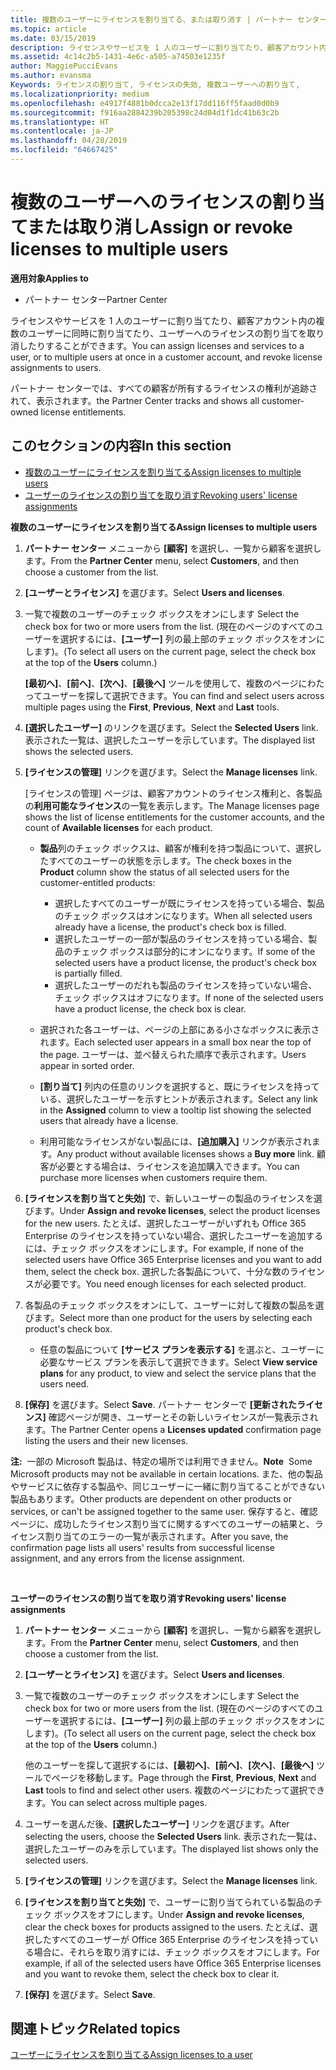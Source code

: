 ```yaml
---
title: 複数のユーザーにライセンスを割り当てる、または取り消す | パートナー センター
ms.topic: article
ms.date: 03/15/2019
description: ライセンスやサービスを 1 人のユーザーに割り当てたり、顧客アカウント内の複数のユーザーに同時に割り当てたり、ユーザーへのライセンスの割り当てを取り消したりすることができます。
ms.assetid: 4c14c2b5-1431-4e6c-a505-a74503e1235f
author: MaggiePucciEvans
ms.author: evansma
Keywords: ライセンスの割り当て, ライセンスの失効, 複数ユーザーへの割り当て,
ms.localizationpriority: medium
ms.openlocfilehash: e4917f4881b0dcca2e13f17dd116ff5faad0d0b9
ms.sourcegitcommit: f916aa2884239b205398c24d04d1f1dc41b63c2b
ms.translationtype: HT
ms.contentlocale: ja-JP
ms.lasthandoff: 04/28/2019
ms.locfileid: "64667425"
---
```

# <a name="assign-or-revoke-licenses-to-multiple-users"></a><span data-ttu-id="01b98-104">複数のユーザーへのライセンスの割り当てまたは取り消し</span><span class="sxs-lookup"><span data-stu-id="01b98-104">Assign or revoke licenses to multiple users</span></span>

<span data-ttu-id="01b98-105">**適用対象**</span><span class="sxs-lookup"><span data-stu-id="01b98-105">**Applies to**</span></span>

-  <span data-ttu-id="01b98-106">パートナー センター</span><span class="sxs-lookup"><span data-stu-id="01b98-106">Partner Center</span></span>

<span data-ttu-id="01b98-107">ライセンスやサービスを 1 人のユーザーに割り当てたり、顧客アカウント内の複数のユーザーに同時に割り当てたり、ユーザーへのライセンスの割り当てを取り消したりすることができます。</span><span class="sxs-lookup"><span data-stu-id="01b98-107">You can assign licenses and services to a user, or to multiple users at once in a customer account, and revoke license assignments to users.</span></span>

<span data-ttu-id="01b98-108">パートナー センターでは、すべての顧客が所有するライセンスの権利が追跡されて、表示されます。</span><span class="sxs-lookup"><span data-stu-id="01b98-108">the Partner Center tracks and shows all customer-owned license entitlements.</span></span>

## <a name="in-this-section"></a><span data-ttu-id="01b98-109">このセクションの内容</span><span class="sxs-lookup"><span data-stu-id="01b98-109">In this section</span></span>


-   [<span data-ttu-id="01b98-110">複数のユーザーにライセンスを割り当てる</span><span class="sxs-lookup"><span data-stu-id="01b98-110">Assign licenses to multiple users</span></span>](#assign-licenses-to-groups)
-   [<span data-ttu-id="01b98-111">ユーザーのライセンスの割り当てを取り消す</span><span class="sxs-lookup"><span data-stu-id="01b98-111">Revoking users' license assignments</span></span>](#revoking-licenses)

<a href="" id="assign-licenses-to-groups"></a>
<span data-ttu-id="01b98-112">**複数のユーザーにライセンスを割り当てる**</span><span class="sxs-lookup"><span data-stu-id="01b98-112">**Assign licenses to multiple users**</span></span>

1.  <span data-ttu-id="01b98-113">**パートナー センター** メニューから **[顧客]** を選択し、一覧から顧客を選択します。</span><span class="sxs-lookup"><span data-stu-id="01b98-113">From the **Partner Center** menu, select **Customers**, and then choose a customer from the list.</span></span>
2.  <span data-ttu-id="01b98-114">**[ユーザーとライセンス]** を選びます。</span><span class="sxs-lookup"><span data-stu-id="01b98-114">Select **Users and licenses**.</span></span>
3.  <span data-ttu-id="01b98-115">一覧で複数のユーザーのチェック ボックスをオンにします </span><span class="sxs-lookup"><span data-stu-id="01b98-115">Select the check box for two or more users from the list.</span></span> <span data-ttu-id="01b98-116">(現在のページのすべてのユーザーを選択するには、**[ユーザー]** 列の最上部のチェック ボックスをオンにします)。</span><span class="sxs-lookup"><span data-stu-id="01b98-116">(To select all users on the current page, select the check box at the top of the **Users** column.)</span></span>

    <span data-ttu-id="01b98-117">**[最初へ]**、**[前へ]**、**[次へ]**、**[最後へ]** ツールを使用して、複数のページにわたってユーザーを探して選択できます。</span><span class="sxs-lookup"><span data-stu-id="01b98-117">You can find and select users across multiple pages using the **First**, **Previous**, **Next** and **Last** tools.</span></span>

4.  <span data-ttu-id="01b98-118">**[選択したユーザー]** のリンクを選びます。</span><span class="sxs-lookup"><span data-stu-id="01b98-118">Select the **Selected Users** link.</span></span> <span data-ttu-id="01b98-119">表示された一覧は、選択したユーザーを示しています。</span><span class="sxs-lookup"><span data-stu-id="01b98-119">The displayed list shows the selected users.</span></span>
5.  <span data-ttu-id="01b98-120">**[ライセンスの管理]** リンクを選びます。</span><span class="sxs-lookup"><span data-stu-id="01b98-120">Select the **Manage licenses** link.</span></span>

    <span data-ttu-id="01b98-121">[ライセンスの管理] ページは、顧客アカウントのライセンス権利と、各製品の**利用可能なライセンス**の一覧を表示します。</span><span class="sxs-lookup"><span data-stu-id="01b98-121">The Manage licenses page shows the list of license entitlements for the customer accounts, and the count of **Available licenses** for each product.</span></span>

    -   <span data-ttu-id="01b98-122">**製品**列のチェック ボックスは、顧客が権利を持つ製品について、選択したすべてのユーザーの状態を示します。</span><span class="sxs-lookup"><span data-stu-id="01b98-122">The check boxes in the **Product** column show the status of all selected users for the customer-entitled products:</span></span>

        -   <span data-ttu-id="01b98-123">選択したすべてのユーザーが既にライセンスを持っている場合、製品のチェック ボックスはオンになります。</span><span class="sxs-lookup"><span data-stu-id="01b98-123">When all selected users already have a license, the product's check box is filled.</span></span>
        -   <span data-ttu-id="01b98-124">選択したユーザーの一部が製品のライセンスを持っている場合、製品のチェック ボックスは部分的にオンになります。</span><span class="sxs-lookup"><span data-stu-id="01b98-124">If some of the selected users have a product license, the product's check box is partially filled.</span></span>
        -   <span data-ttu-id="01b98-125">選択したユーザーのだれも製品のライセンスを持っていない場合、チェック ボックスはオフになります。</span><span class="sxs-lookup"><span data-stu-id="01b98-125">If none of the selected users have a product license, the check box is clear.</span></span>
    -   <span data-ttu-id="01b98-126">選択された各ユーザーは、ページの上部にある小さなボックスに表示されます。</span><span class="sxs-lookup"><span data-stu-id="01b98-126">Each selected user appears in a small box near the top of the page.</span></span> <span data-ttu-id="01b98-127">ユーザーは、並べ替えられた順序で表示されます。</span><span class="sxs-lookup"><span data-stu-id="01b98-127">Users appear in sorted order.</span></span>

    -   <span data-ttu-id="01b98-128">**[割り当て]** 列内の任意のリンクを選択すると、既にライセンスを持っている、選択したユーザーを示すヒントが表示されます。</span><span class="sxs-lookup"><span data-stu-id="01b98-128">Select any link in the **Assigned** column to view a tooltip list showing the selected users that already have a license.</span></span>

    -   <span data-ttu-id="01b98-129">利用可能なライセンスがない製品には、**[追加購入]** リンクが表示されます。</span><span class="sxs-lookup"><span data-stu-id="01b98-129">Any product without available licenses shows a **Buy more** link.</span></span> <span data-ttu-id="01b98-130">顧客が必要とする場合は、ライセンスを追加購入できます。</span><span class="sxs-lookup"><span data-stu-id="01b98-130">You can purchase more licenses when customers require them.</span></span>

6.  <span data-ttu-id="01b98-131">**[ライセンスを割り当てと失効]** で、新しいユーザーの製品のライセンスを選びます。</span><span class="sxs-lookup"><span data-stu-id="01b98-131">Under **Assign and revoke licenses**, select the product licenses for the new users.</span></span> <span data-ttu-id="01b98-132">たとえば、選択したユーザーがいずれも Office 365 Enterprise のライセンスを持っていない場合、選択したユーザーを追加するには、チェック ボックスをオンにします。</span><span class="sxs-lookup"><span data-stu-id="01b98-132">For example, if none of the selected users have Office 365 Enterprise licenses and you want to add them, select the check box.</span></span> <span data-ttu-id="01b98-133">選択した各製品について、十分な数のライセンスが必要です。</span><span class="sxs-lookup"><span data-stu-id="01b98-133">You need enough licenses for each selected product.</span></span>
7.  <span data-ttu-id="01b98-134">各製品のチェック ボックスをオンにして、ユーザーに対して複数の製品を選びます。</span><span class="sxs-lookup"><span data-stu-id="01b98-134">Select more than one product for the users by selecting each product's check box.</span></span>
    -   <span data-ttu-id="01b98-135">任意の製品について **[サービス プランを表示する]** を選ぶと、ユーザーに必要なサービス プランを表示して選択できます。</span><span class="sxs-lookup"><span data-stu-id="01b98-135">Select **View service plans** for any product, to view and select the service plans that the users need.</span></span>

8.  <span data-ttu-id="01b98-136">**[保存]** を選びます。</span><span class="sxs-lookup"><span data-stu-id="01b98-136">Select **Save**.</span></span> <span data-ttu-id="01b98-137">パートナー センターで **[更新されたライセンス]** 確認ページが開き、ユーザーとその新しいライセンスが一覧表示されます。</span><span class="sxs-lookup"><span data-stu-id="01b98-137">The Partner Center opens a **Licenses updated** confirmation page listing the users and their new licenses.</span></span>

<span data-ttu-id="01b98-138">**注:**  一部の Microsoft 製品は、特定の場所では利用できません。</span><span class="sxs-lookup"><span data-stu-id="01b98-138">**Note**  Some Microsoft products may not be available in certain locations.</span></span> <span data-ttu-id="01b98-139">また、他の製品やサービスに依存する製品や、同じユーザーに一緒に割り当てることができない製品もあります。</span><span class="sxs-lookup"><span data-stu-id="01b98-139">Other products are dependent on other products or services, or can't be assigned together to the same user.</span></span> <span data-ttu-id="01b98-140">保存すると、確認ページに、成功したライセンス割り当てに関するすべてのユーザーの結果と、ライセンス割り当てのエラーの一覧が表示されます。</span><span class="sxs-lookup"><span data-stu-id="01b98-140">After you save, the confirmation page lists all users' results from successful license assignment, and any errors from the license assignment.</span></span>

 

<a href="" id="revoking-licenses"></a>
<span data-ttu-id="01b98-141">**ユーザーのライセンスの割り当てを取り消す**</span><span class="sxs-lookup"><span data-stu-id="01b98-141">**Revoking users' license assignments**</span></span>

1.  <span data-ttu-id="01b98-142">**パートナー センター** メニューから **[顧客]** を選択し、一覧から顧客を選択します。</span><span class="sxs-lookup"><span data-stu-id="01b98-142">From the **Partner Center** menu, select **Customers**, and then choose a customer from the list.</span></span>
2.  <span data-ttu-id="01b98-143">**[ユーザーとライセンス]** を選びます。</span><span class="sxs-lookup"><span data-stu-id="01b98-143">Select **Users and licenses**.</span></span>
3.  <span data-ttu-id="01b98-144">一覧で複数のユーザーのチェック ボックスをオンにします </span><span class="sxs-lookup"><span data-stu-id="01b98-144">Select the check box for two or more users from the list.</span></span> <span data-ttu-id="01b98-145">(現在のページのすべてのユーザーを選択するには、**[ユーザー]** 列の最上部のチェック ボックスをオンにします)。</span><span class="sxs-lookup"><span data-stu-id="01b98-145">(To select all users on the current page, select the check box at the top of the **Users** column.)</span></span>

    <span data-ttu-id="01b98-146">他のユーザーを探して選択するには、**[最初へ]**、**[前へ]**、**[次へ]**、**[最後へ]** ツールでページを移動します。</span><span class="sxs-lookup"><span data-stu-id="01b98-146">Page through the **First**, **Previous**, **Next** and **Last** tools to find and select other users.</span></span> <span data-ttu-id="01b98-147">複数のページにわたって選択できます。</span><span class="sxs-lookup"><span data-stu-id="01b98-147">You can select across multiple pages.</span></span>

4.  <span data-ttu-id="01b98-148">ユーザーを選んだ後、**[選択したユーザー]** リンクを選びます。</span><span class="sxs-lookup"><span data-stu-id="01b98-148">After selecting the users, choose the **Selected Users** link.</span></span> <span data-ttu-id="01b98-149">表示された一覧は、選択したユーザーのみを示しています。</span><span class="sxs-lookup"><span data-stu-id="01b98-149">The displayed list shows only the selected users.</span></span>
5.  <span data-ttu-id="01b98-150">**[ライセンスの管理]** リンクを選びます。</span><span class="sxs-lookup"><span data-stu-id="01b98-150">Select the **Manage licenses** link.</span></span>
6.  <span data-ttu-id="01b98-151">**[ライセンスを割り当てと失効]** で、ユーザーに割り当てられている製品のチェック ボックスをオフにします。</span><span class="sxs-lookup"><span data-stu-id="01b98-151">Under **Assign and revoke licenses**, clear the check boxes for products assigned to the users.</span></span> <span data-ttu-id="01b98-152">たとえば、選択したすべてのユーザーが Office 365 Enterprise のライセンスを持っている場合に、それらを取り消すには、チェック ボックスをオフにします。</span><span class="sxs-lookup"><span data-stu-id="01b98-152">For example, if all of the selected users have Office 365 Enterprise licenses and you want to revoke them, select the check box to clear it.</span></span>
7.  <span data-ttu-id="01b98-153">**[保存]** を選びます。</span><span class="sxs-lookup"><span data-stu-id="01b98-153">Select **Save**.</span></span>

## <a name="related-topics"></a><span data-ttu-id="01b98-154">関連トピック</span><span class="sxs-lookup"><span data-stu-id="01b98-154">Related topics</span></span>


[<span data-ttu-id="01b98-155">ユーザーにライセンスを割り当てる</span><span class="sxs-lookup"><span data-stu-id="01b98-155">Assign licenses to a user</span></span>](assign-licenses-to-users.md)

 

 




